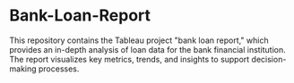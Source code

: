 # Bank-Loan-Report
This repository contains the Tableau project "bank loan report," which provides an in-depth analysis of loan data for the bank financial institution. The report visualizes key metrics, trends, and insights to support decision-making processes.
